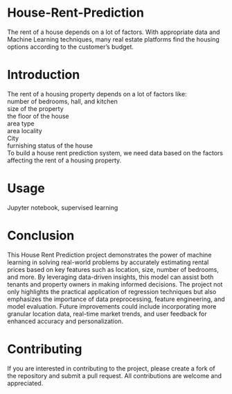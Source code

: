 # House-Rent-Prediction
The rent of a house depends on a lot of factors. With appropriate data and Machine Learning techniques, many real estate platforms find the housing options according to the customer’s budget.
# Introduction 
The rent of a housing property depends on a lot of factors like:
<br>
number of bedrooms, hall, and kitchen
<br>
size of the property
<br>
the floor of the house
<br>
area type
<br>
area locality
<br>
City
<br>
furnishing status of the house
<br>
To build a house rent prediction system, we need data based on the factors affecting the rent of a housing property.
# Usage
Jupyter notebook, supervised learning
# Conclusion
This House Rent Prediction project demonstrates the power of machine learning in solving real-world problems by accurately estimating rental prices based on key features such as location, size, number of bedrooms, and more. By leveraging data-driven insights, this model can assist both tenants and property owners in making informed decisions. The project not only highlights the practical application of regression techniques but also emphasizes the importance of data preprocessing, feature engineering, and model evaluation. Future improvements could include incorporating more granular location data, real-time market trends, and user feedback for enhanced accuracy and personalization.
# Contributing
If you are interested in contributing to the project, please create a fork of the repository and submit a pull request. All contributions are welcome and appreciated.
